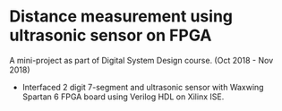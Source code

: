 # Distance measurement using ultrasonic sensor on FPGA
A mini-project as part of Digital System Design course. (Oct 2018 - Nov 2018)
 - Interfaced 2 digit 7-segment and ultrasonic sensor with Waxwing Spartan 6 FPGA board using Verilog HDL on Xilinx ISE. 
